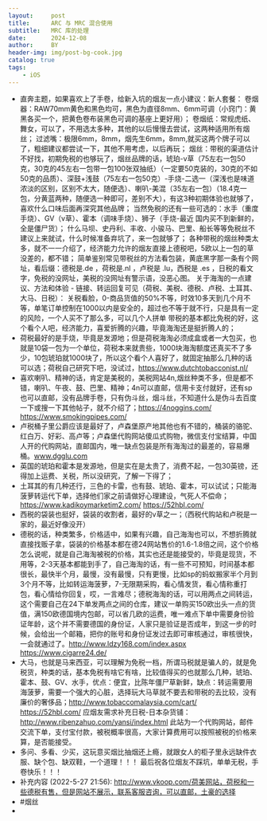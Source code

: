 ```yaml
---
layout:     post
title:      ARC 与 MRC 混合使用
subtitle:   MRC 库的处理
date:       2024-12-08
author:     BY
header-img: img/post-bg-cook.jpg
catalog: true
tags:
    - iOS
---
```

- 直奔主题，如果喜欢上了手卷，给新入坑的烟友一点小建议：新人套餐：
       卷烟器：RAW70mm黄色和黑色均可，黑色为直径8mm、6mm可调（小窍门：黄黑各买一个，把黄色卷布装黑色可调的基座上更好用）；
       卷烟纸：常规虎纸、舞女，可以了，不用选太多种，其他的以后慢慢去尝试，这两种适用所有烟丝；
       过滤嘴：极限6mm，8mm，烟先生6mm，8mm,就买这两个牌子可以了，粗细建议都尝试一下，其他不用考虑，以后再玩；
       烟丝：带税的渠道估计不好找，初期免税的也够玩了，烟丝品牌的话，琥珀-v草（75左右一包50克，30克的45左右一包带一包100张双抽纸）（一定要50克装的，30克的不如50克的品质）、深鼓+浅鼓（75左右一包50克）-手烧-二选一（深浅也是味道浓淡的区别，区别不太大，随便选）、喇叭-美混（35左右一包）（18.4克一包，分黄蓝两种，随便选一种即可，差别不大），有这3种初期体验也就够了，喜欢什么口味后面再深究其他品牌；       当然免税的还有一些可选的：水手（重度手烧）、GV（v草）、霍本（调味手烧）、狮子（手烧-最近 国内买不到新鲜的，全是僵尸货）；
       什么马坝、史丹利、丰收、小骏马、巴里、船长等等免税丝不建议上来就试，什么时候准备弃坑了，来一包就够了；
       各种带税的烟丝种类太多，就不一一介绍了，经济能力允许的烟友直接上德税吧，5欧以上一包的草没差的，都不错；
       简单鉴别常见带税丝的方法看包装，黄底黑字那一条有个网址，看后缀：德税是.de ，荷税是.nl ，卢税是 .lu，西税是 .es  ，日税的看文字，免税的没网址，美税的没网址有警示语，没恶心图。
  关于海淘的一点建议、方法和体验 - 链接、转运回复可见（荷税、美税、德税、卢税、土耳其、大马、日税）：
  关税看脸，0-商品货值的50%不等，时效10多天到几个月不等，单笔订单控制在1000以内是安全的，超过也不等于就不行，只是具有一定的风险，一个人买不了那么多，可以几个人拼单
  带税的基本都比免税的好，这个看个人吧，经济能力，喜爱折腾的兴趣，毕竟海淘还是挺折腾人的；
- 荷税最好的是手烧，毕竟是发源地；但是荷税海淘必须成盒或者一大包买，也就是10袋一包为一个单位，荷税本来就贵些，1000块海淘额度还真买不了多少，10包琥珀就1000块了，所以这个看个人喜好了，就固定抽那么几种的话可以选；荷税自己研究下吧，没试过，https://www.dutchtobacconist.nl/
- 喜欢喇叭、精神的话，肯定是美税的，美税网站4n,烟丝种类不多，但是都不错，喇叭、午夜、鼓、巴里、精神；4n可以直邮，信用卡支付就好，还有sp也可以直邮，没有品牌手卷，只有伪斗丝，烟斗丝，不知道什么是伪斗去百度一下或搜一下其他帖子，就不介绍了；https://4noggins.com/    https://www.smokingpipes.com/
- 卢税桶子里公爵应该是最好了，卢森堡原产地其他也有不错的，桶装的骆驼、红白万、好彩、高卢等；卢森堡代购网站傻瓜式购物，微信支付宝结算，中国人开的代购网站，直邮国内，唯一缺点包装是所有海淘过的最差的，容易爆桶。www.dgglu.com
- 英国的琥珀和霍本是发源地，但是实在是太贵了，消费不起，一包30英镑，还得加上运费、关税，所以没研究，了解一下得了；
- 土耳其的有几种还行，三色的卡雷，也有鼓、琥珀、霍本，可以试试；只能海菠萝转运代下单，选择他们家之前请做好心理建设，气死人不偿命；https://www.kadikoymarketim2.com/     https://52hbl.com/
- 西税的袋装也挺好，袋装的收割者，最好的v草之一；（西税代购站和卢税是一家的，最近好像没开）
- 德税的话，种类繁多，价格适中，如果有兴趣，自己海淘也可以，不想折腾就直接找贩子拿，袋装的价格基本都在德24网站售价的1.6-1.8倍之间，这个价格怎么说呢，就是自己海淘被税的价格，其实也还是能接受的，毕竟是现货，不用等，2-3天基本都能到手了，自己海淘的话，有一些不可预知，时间基本都很长，最快半个月，最慢，没有最慢，只有更慢，比如sp的蚂蚁搬家半个月到3个月不等，比如转运海菠萝，7-无限期采购，看心情发货，看心情称重打包，看心情给你回复，哎，一言难尽；德税海淘的话，可以用两点之间转运，这个需要自己在24下单发两点之间的仓库，建议一单购买150欧出头一点的货值，满150欧德国境内包邮，可以省几欧的运费，唯一难点下单中需要身份验证年龄，这个并不需要德国的身份证，人家只是验证是否成年，到这一步的时候，会给出一个邮箱，把你的账号和身份证发过去即可审核通过，审核很快，一会就通过了。http://www.ldzy168.com/index.aspx     https://www.cigarre24.de/
- 大马，也就是马来西亚，可以理解为免税一档，所谓马税就是骗人的，就是免税货，种类的话，基本免税有啥它有啥，比较值得买的也就那么几种，琥珀、霍本、鼓、GV、水手，优点：便宜，比陈年僵尸草新鲜，缺点：转运需要用海菠萝，需要一个强大的心脏，选择玩大马草就不要去和带税的去比较，没有廉价的奢侈品；http://www.tobaccomalaysia.com/cart/      https://52hbl.com/
  应烟友需求补充日税-日本杂货铺：http://www.ribenzahuo.com/yansi/index.html   此站为一个代购网站，邮件交流下单，支付宝付款，被税概率很高，大家计算费用可以按照被税的价格来算，是否能接受。
- 多问、多看、少买，这玩意买烟比抽烟还上瘾，就跟女人的柜子里永远缺件衣服、缺个包、缺双鞋，一个道理！！！
  最后祝各位烟友不踩坑，单单无税，手卷快乐！！！
- 补充内容 (2022-5-27 21:56):
  http://www.vkoop.com/荷美网站，荷税和一些德税有售，但是网站不展示，联系客服咨询，可以直邮，土豪的选择
- #烟丝
-